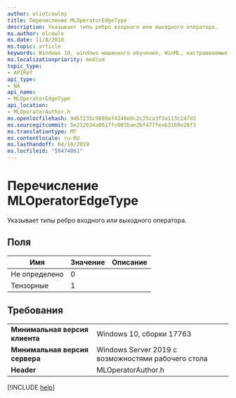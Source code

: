 ```yaml
---
author: eliotcowley
title: Перечисление MLOperatorEdgeType
description: Указывает типы ребро входного или выходного оператора.
ms.author: elcowle
ms.date: 11/8/2018
ms.topic: article
keywords: Windows 10, windows машинного обучения, WinML, настраиваемые операторы, MLOperatorEdgeType
ms.localizationpriority: medium
topic_type:
- APIRef
api_type:
- NA
api_name:
- MLOperatorEdgeType
api_location:
- MLOperatorAuthor.h
ms.openlocfilehash: 9d6f235c9089af4346e0c2c25ca3f3a113c247d2
ms.sourcegitcommit: 5e212634a0617fc003bae2bf477feab3169e28f3
ms.translationtype: MT
ms.contentlocale: ru-RU
ms.lasthandoff: 04/10/2019
ms.locfileid: "59474861"
---
```

# <a name="mloperatoredgetype-enum"></a>Перечисление MLOperatorEdgeType

Указывает типы ребро входного или выходного оператора.

## <a name="fields"></a>Поля

| Имя      | Значение | Описание |
|-----------|-------|-------------|
| Не определено | 0     |             |
| Тензорные    | 1     |             |

## <a name="requirements"></a>Требования

| | |
|-|-|
| **Минимальная версия клиента** | Windows 10, сборки 17763 |
| **Минимальная версия сервера** | Windows Server 2019 с возможностями рабочего стола |
| **Header** | MLOperatorAuthor.h |

[!INCLUDE [help](../includes/get-help.md)]
